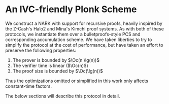 # An IVC-friendly Plonk Scheme

We construct a NARK with support for recursive proofs, heavily inspired by
the Z-Cash's Halo2 and Mina's Kimchi proof systems. As with both of these
protocols, we instantiate them over a bulletproofs-style PCS and corresponding
accumulation scheme. We have taken liberties to try to simplify the protocol
at the cost of performance, but have taken an effort to preserve the following
properties:

1. The prover is bounded by $\Oc(n \lg(n))$
2. The verifier time is linear ($\Oc(n)$)
3. The proof size is bounded by $\Oc(\lg(n))$

Thus the optimizations omitted or simplified in this work only affects
constant-time factors.

The below sections will describe this protocol in detail.

<!--

Our NARK protocol has the following:

| Protocol| Features | References |
|-|-----|--|
| \plonk        | Add and mul gates, copy constraints, vanishing arguments | @plonk |
| Turbo-\plonk  | Arbitrary fan-in and fan-out custom gates | |
| Ultra-\plonk  | Arbitrary lookup tables via \plookup, \plonkup | @plonkup |
| Halo2         | Pedersen polynomial commitment scheme and cycle of curves circuits | |

Our NARK protocol $\Surkal$ is a simplified variant of Halo2[^our-plonk] with circuits defined over the pasta curves.

In preprocessing, we feature an ergonomic multi type wire arithmetizer that is agnostic to types of values, gates, lookup tables and trace, thus a candidate for the preprocessor of other variants of \plonk-ish protocols.

[^our-plonk]: There are many variations of \plonk, our variant has the
feature-set of [Ultra-\plonk](https://zkjargon.github.io/definitions/plonkish_arithmetization.html#plonkish-variants-and-extensions),
is based on a Discrete Log PCS and omits the Mary Maller optimization from
the original paper.

-->
